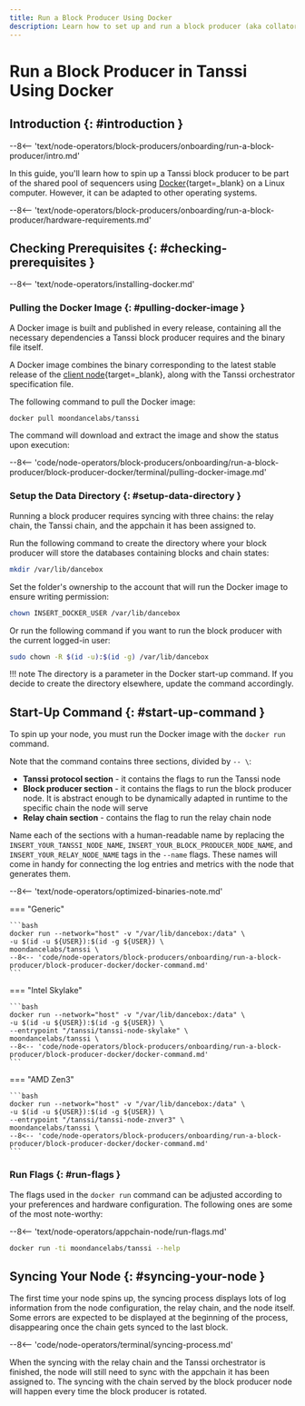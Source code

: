 ```yaml
---
title: Run a Block Producer Using Docker
description: Learn how to set up and run a block producer (aka collator or sequencer) for Tanssi appchains using Docker to participate in the protocol and earn rewards.
---
```


# Run a Block Producer in Tanssi Using Docker

## Introduction {: #introduction }

--8<-- 'text/node-operators/block-producers/onboarding/run-a-block-producer/intro.md'

In this guide, you'll learn how to spin up a Tanssi block producer to be part of the shared pool of sequencers using [Docker](https://www.docker.com/){target=\_blank} on a Linux computer. However, it can be adapted to other operating systems.

--8<-- 'text/node-operators/block-producers/onboarding/run-a-block-producer/hardware-requirements.md'

## Checking Prerequisites {: #checking-prerequisites }

--8<-- 'text/node-operators/installing-docker.md'

### Pulling the Docker Image {: #pulling-docker-image }

A Docker image is built and published in every release, containing all the necessary dependencies a Tanssi block producer requires and the binary file itself.

A Docker image combines the binary corresponding to the latest stable release of the [client node](/learn/framework/architecture/#architecture/){target=\_blank}, along with the Tanssi orchestrator specification file.

The following command to pull the Docker image:

```bash
docker pull moondancelabs/tanssi
```

The command will download and extract the image and show the status upon execution:

--8<-- 'code/node-operators/block-producers/onboarding/run-a-block-producer/block-producer-docker/terminal/pulling-docker-image.md'

### Setup the Data Directory {: #setup-data-directory }

Running a block producer requires syncing with three chains: the relay chain, the Tanssi chain, and the appchain it has been assigned to.

Run the following command to create the directory where your block producer will store the databases containing blocks and chain states:

```bash
mkdir /var/lib/dancebox
```

Set the folder's ownership to the account that will run the Docker image to ensure writing permission:

```bash
chown INSERT_DOCKER_USER /var/lib/dancebox
```

Or run the following command if you want to run the block producer with the current logged-in user:

```bash
sudo chown -R $(id -u):$(id -g) /var/lib/dancebox
```

!!! note
    The directory is a parameter in the Docker start-up command. If you decide to create the directory elsewhere, update the command accordingly.

## Start-Up Command {: #start-up-command }

To spin up your node, you must run the Docker image with the `docker run` command. 

Note that the command contains three sections, divided by `-- \`:

- **Tanssi protocol section** - it contains the flags to run the Tanssi node
- **Block producer section** - it contains the flags to run the block producer node. It is abstract enough to be dynamically adapted in runtime to the specific chain the node will serve
- **Relay chain section** - contains the flag to run the relay chain node

Name each of the sections with a human-readable name by replacing the `INSERT_YOUR_TANSSI_NODE_NAME`, `INSERT_YOUR_BLOCK_PRODUCER_NODE_NAME`, and `INSERT_YOUR_RELAY_NODE_NAME` tags in the `--name` flags. These names will come in handy for connecting the log entries and metrics with the node that generates them.

--8<-- 'text/node-operators/optimized-binaries-note.md'

=== "Generic"

    ```bash
    docker run --network="host" -v "/var/lib/dancebox:/data" \
    -u $(id -u ${USER}):$(id -g ${USER}) \
    moondancelabs/tanssi \
    --8<-- 'code/node-operators/block-producers/onboarding/run-a-block-producer/block-producer-docker/docker-command.md'
    ```

=== "Intel Skylake"

    ```bash
    docker run --network="host" -v "/var/lib/dancebox:/data" \
    -u $(id -u ${USER}):$(id -g ${USER}) \
    --entrypoint "/tanssi/tanssi-node-skylake" \
    moondancelabs/tanssi \
    --8<-- 'code/node-operators/block-producers/onboarding/run-a-block-producer/block-producer-docker/docker-command.md'
    ```
=== "AMD Zen3"

    ```bash
    docker run --network="host" -v "/var/lib/dancebox:/data" \
    -u $(id -u ${USER}):$(id -g ${USER}) \
    --entrypoint "/tanssi/tanssi-node-znver3" \
    moondancelabs/tanssi \
    --8<-- 'code/node-operators/block-producers/onboarding/run-a-block-producer/block-producer-docker/docker-command.md'
    ```

### Run Flags {: #run-flags }

The flags used in the `docker run` command can be adjusted according to your preferences and hardware configuration. The following ones are some of the most note-worthy:

--8<-- 'text/node-operators/appchain-node/run-flags.md'

```bash
docker run -ti moondancelabs/tanssi --help
```

## Syncing Your Node {: #syncing-your-node }

The first time your node spins up, the syncing process displays lots of log information from the node configuration, the relay chain, and the node itself. Some errors are expected to be displayed at the beginning of the process, disappearing once the chain gets synced to the last block.

--8<-- 'code/node-operators/terminal/syncing-process.md'

When the syncing with the relay chain and the Tanssi orchestrator is finished, the node will still need to sync with the appchain it has been assigned to. The syncing with the chain served by the block producer node will happen every time the block producer is rotated.

